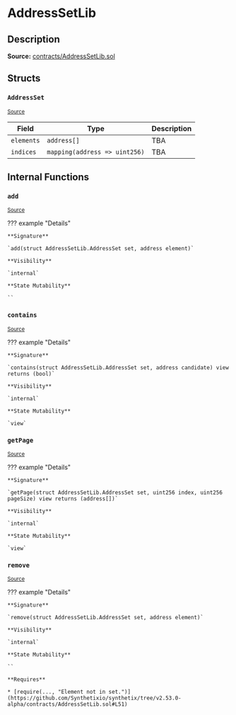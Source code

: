 # AddressSetLib

## Description

**Source:** [contracts/AddressSetLib.sol](https://github.com/Synthetixio/synthetix/tree/v2.53.0-alpha/contracts/AddressSetLib.sol)

## Structs

### `AddressSet`

<sub>[Source](https://github.com/Synthetixio/synthetix/tree/v2.53.0-alpha/contracts/AddressSetLib.sol#L5)</sub>

| Field      | Type                          | Description |
| ---------- | ----------------------------- | ----------- |
| `elements` | `address[]`                   | TBA         |
| `indices`  | `mapping(address => uint256)` | TBA         |

## Internal Functions

### `add`

<sub>[Source](https://github.com/Synthetixio/synthetix/tree/v2.53.0-alpha/contracts/AddressSetLib.sol#L42)</sub>

??? example "Details"

    **Signature**

    `add(struct AddressSetLib.AddressSet set, address element)`

    **Visibility**

    `internal`

    **State Mutability**

    ``

### `contains`

<sub>[Source](https://github.com/Synthetixio/synthetix/tree/v2.53.0-alpha/contracts/AddressSetLib.sol#L10)</sub>

??? example "Details"

    **Signature**

    `contains(struct AddressSetLib.AddressSet set, address candidate) view returns (bool)`

    **Visibility**

    `internal`

    **State Mutability**

    `view`

### `getPage`

<sub>[Source](https://github.com/Synthetixio/synthetix/tree/v2.53.0-alpha/contracts/AddressSetLib.sol#L18)</sub>

??? example "Details"

    **Signature**

    `getPage(struct AddressSetLib.AddressSet set, uint256 index, uint256 pageSize) view returns (address[])`

    **Visibility**

    `internal`

    **State Mutability**

    `view`

### `remove`

<sub>[Source](https://github.com/Synthetixio/synthetix/tree/v2.53.0-alpha/contracts/AddressSetLib.sol#L50)</sub>

??? example "Details"

    **Signature**

    `remove(struct AddressSetLib.AddressSet set, address element)`

    **Visibility**

    `internal`

    **State Mutability**

    ``

    **Requires**

    * [require(..., "Element not in set.")](https://github.com/Synthetixio/synthetix/tree/v2.53.0-alpha/contracts/AddressSetLib.sol#L51)
